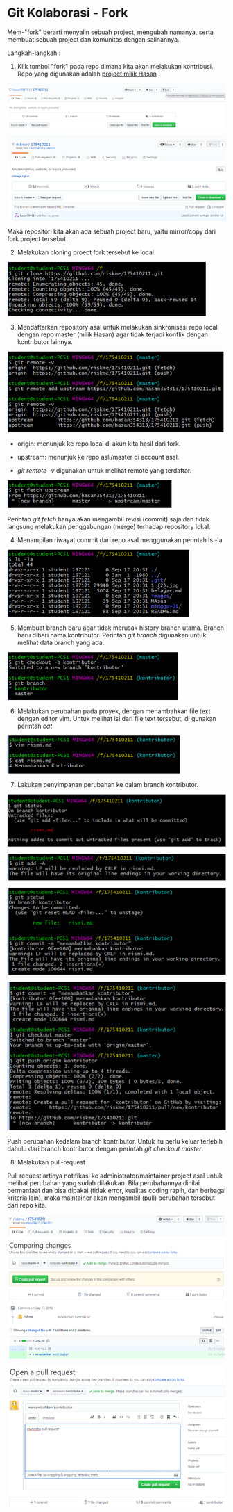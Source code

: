 # Git Kolaborasi - Fork

Mem-"fork" berarti menyalin sebuah project, mengubah namanya, serta membuat sebuah project dan komunitas dengan salinannya.

Langkah-langkah :

1. Klik tombol "fork" pada repo dimana kita akan melakukan kontribusi. Repo yang digunakan adalah [project milik Hasan](https://github.com/hasan354313/175410211.git) .

![](img/1.png)

![](img/2.png)

Maka repositori kita akan ada sebuah project baru, yaitu mirror/copy dari fork project tersebut.

2. Melakukan cloning proect fork tersebut ke local.

![](img/3.png)

3. Mendaftarkan repository asal untuk melakukan sinkronisasi repo local dengan repo master (milik Hasan) agar tidak terjadi konflik dengan kontributor lainnya.

![](img/4.png)

  - origin: menunjuk ke repo local di akun kita hasil dari fork.

  - upstream: menunjuk ke repo asli/master di account asal.

  - *git remote -v* digunakan untuk melihat remote yang terdaftar.

![](img/5.png)

  Perintah *git fetch* hanya akan mengambil revisi (commit) saja dan tidak langsung melakukan penggabungan (merge) terhadap repository lokal.

4. Menampilan riwayat commit dari repo asal menggunakan perintah ls -la

![](img/6.png)

5. Membuat branch baru agar tidak merusak history branch utama. Branch baru diberi nama kontributor. Perintah *git branch* digunakan untuk melihat data branch yang ada.

![](img/7.png)

6. Melakukan perubahan pada proyek, dengan menambahkan file text dengan editor vim. Untuk melihat isi dari file text tersebut, di gunakan perintah *cat*

![](img/8.png)

7. Lakukan penyimpanan perubahan ke dalam branch kontributor.

![](img/9.png)

![](img/10.png)

![](img/11.png)

![](img/12.png)

  Push perubahan kedalam branch kontributor. Untuk itu perlu keluar terlebih dahulu dari branch kontributor dengan perintah *git checkout master*.

8. Melakukan pull-request

  Pull request artinya notifikasi ke administrator/maintainer project asal untuk melihat perubahan yang sudah dilakukan. Bila perubahannya dinilai bermanfaat dan bisa dipakai (tidak error, kualitas coding rapih, dan berbagai kriteria lain), maka maintainer akan mengambil (pull) perubahan tersebut dari repo kita. 

![](img/13.png)

![](img/14.png)

